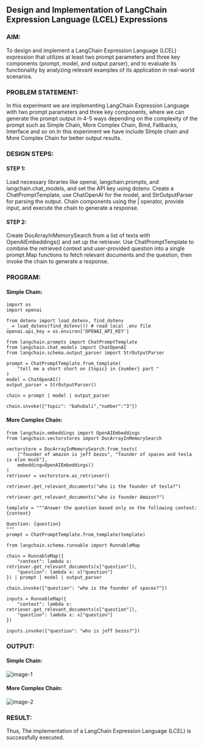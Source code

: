 ## Design and Implementation of LangChain Expression Language (LCEL) Expressions

### AIM:
To design and implement a LangChain Expression Language (LCEL) expression that utilizes at least two prompt parameters and three key components (prompt, model, and output parser), and to evaluate its functionality by analyzing relevant examples of its application in real-world scenarios.

### PROBLEM STATEMENT:
In this experiment we are implementing LangChain Expression Language with two prompt parameters and three key components, where we can generate the prompt output in 4-5 ways depending on the complexity of the prompt such as Simple Chain, More Complex Chain, Bind, Fallbacks, Interface and so on.In this experiment we have include SImple chain and More Complex Chain for better output results.

### DESIGN STEPS:

#### STEP 1:
Load necessary libraries like openai, langchain.prompts, and langchain.chat_models, and set the API key using dotenv. Create a ChatPromptTemplate, use ChatOpenAI for the model, and StrOutputParser for parsing the output. Chain components using the | operator, provide input, and execute the chain to generate a response.



#### STEP 2:
Create DocArrayInMemorySearch from a list of texts with OpenAIEmbeddings() and set up the retriever.  Use ChatPromptTemplate to combine the retrieved context and user-provided question into a single prompt.Map functions to fetch relevant documents and the question, then invoke the chain to generate a response.

### PROGRAM:
#### Simple Chain:
```
import os
import openai

from dotenv import load_dotenv, find_dotenv
_ = load_dotenv(find_dotenv()) # read local .env file
openai.api_key = os.environ['OPENAI_API_KEY']

from langchain.prompts import ChatPromptTemplate
from langchain.chat_models import ChatOpenAI
from langchain.schema.output_parser import StrOutputParser

prompt = ChatPromptTemplate.from_template(
    "tell me a short short on {topic} in {number} part "
)
model = ChatOpenAI()
output_parser = StrOutputParser()

chain = prompt | model | output_parser

chain.invoke({"topic": "bahubali","number":"3"})
```
#### More Complex Chain:
```
from langchain.embeddings import OpenAIEmbeddings
from langchain.vectorstores import DocArrayInMemorySearch

vectorstore = DocArrayInMemorySearch.from_texts(
    ["founder of amazon is jeff bezos", "founder of spacex and tesla is elon musk"],
    embedding=OpenAIEmbeddings()
)
retriever = vectorstore.as_retriever()

retriever.get_relevant_documents("who is the founder of tesla?")

retriever.get_relevant_documents("who is founder Amazon?")

template = """Answer the question based only on the following context:
{context}

Question: {question}
"""
prompt = ChatPromptTemplate.from_template(template)

from langchain.schema.runnable import RunnableMap

chain = RunnableMap({
    "context": lambda x: retriever.get_relevant_documents(x["question"]),
    "question": lambda x: x["question"]
}) | prompt | model | output_parser

chain.invoke({"question": "who is the founder of spacex?"})

inputs = RunnableMap({
    "context": lambda x: retriever.get_relevant_documents(x["question"]),
    "question": lambda x: x["question"]
})

inputs.invoke({"question": "who is jeff bezos?"})
```
### OUTPUT:
#### Simple Chain:

![image-1](https://github.com/user-attachments/assets/862d1e8b-b4d9-40aa-b80d-b71f6ab75be5)

#### More Complex Chain:

![image-2](https://github.com/user-attachments/assets/5d8af592-6965-40ba-a29b-55d91a5aaee9)


### RESULT:
Thus, The implementation of a LangChain Expression Language (LCEL) is successfully executed.
